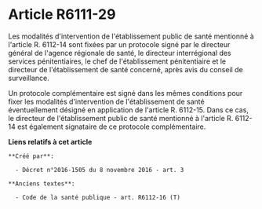 # Article R6111-29

Les modalités d'intervention de l'établissement public de santé mentionné à l'article R. 6112-14 sont fixées par un protocole
signé par le directeur général de l'agence régionale de santé, le directeur interrégional des services pénitentiaires, le
chef de l'établissement pénitentiaire et le directeur de l'établissement de santé concerné, après avis du conseil de
surveillance. 

Un protocole complémentaire est signé dans les mêmes conditions pour fixer les modalités d'intervention de l'établissement de
santé éventuellement désigné en application de l'article R. 6112-15. Dans ce cas, le directeur de l'établissement public de
santé mentionné à l'article R. 6112-14 est également signataire de ce protocole complémentaire.

**Liens relatifs à cet article**

	**Créé par**:

	  - Décret n°2016-1505 du 8 novembre 2016 - art. 3

	**Anciens textes**:

	  - Code de la santé publique - art. R6112-16 (T)
